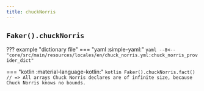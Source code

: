 ```yaml
---
title: chuckNorris
---
```


## `Faker().chuckNorris`

??? example "dictionary file"
    === "yaml :simple-yaml:"
        ```yaml
        --8<-- "core/src/main/resources/locales/en/chuck_norris.yml:chuck_norris_provider_dict"
        ```

=== "kotlin :material-language-kotlin:"
    ```kotlin
    Faker().chuckNorris.fact() // => All arrays Chuck Norris declares are of infinite size, because Chuck Norris knows no bounds.
    ```
